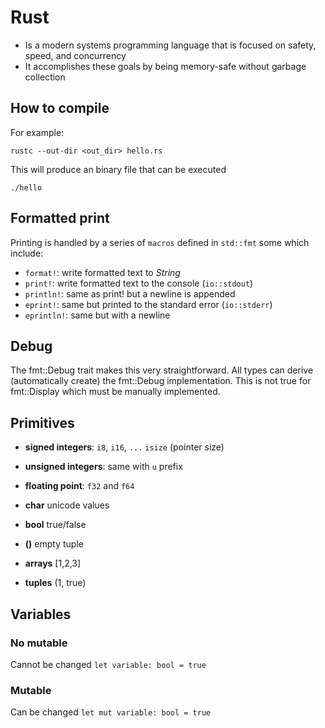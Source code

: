 # Rust

- Is a modern systems programming language that is focused on safety, speed, and concurrency
- It accomplishes these goals by being memory-safe without garbage collection

## How to compile

For example:

`rustc --out-dir <out_dir> hello.rs`

This will produce an binary file that can be executed

`./hello`

## Formatted print

Printing is handled by a series of `macros` defined in `std::fmt` some which include:

- `format!`: write formatted text to _String_
- `print!`: write formatted text to the console (`io::stdout`)
- `println!`: same as print! but a newline is appended
- `eprint!`: same but printed to the standard error (`io::stderr`)
- `eprintln!`: same but with a newline

## Debug

The fmt::Debug trait makes this very straightforward. All types can derive (automatically create) the fmt::Debug implementation. This is not true for fmt::Display which must be manually implemented.

## Primitives

- **signed integers**: `i8`, `i16`, `...` `isize` (pointer size)
- **unsigned integers**: same with `u` prefix
- **floating point**: `f32` and `f64`
- **char** unicode values
- **bool** true/false
- **()** empty tuple

- **arrays** [1,2,3]
- **tuples** (1, true)

## Variables

### No mutable

Cannot be changed
`let variable: bool = true`

### Mutable

Can be changed
`let mut variable: bool = true`
